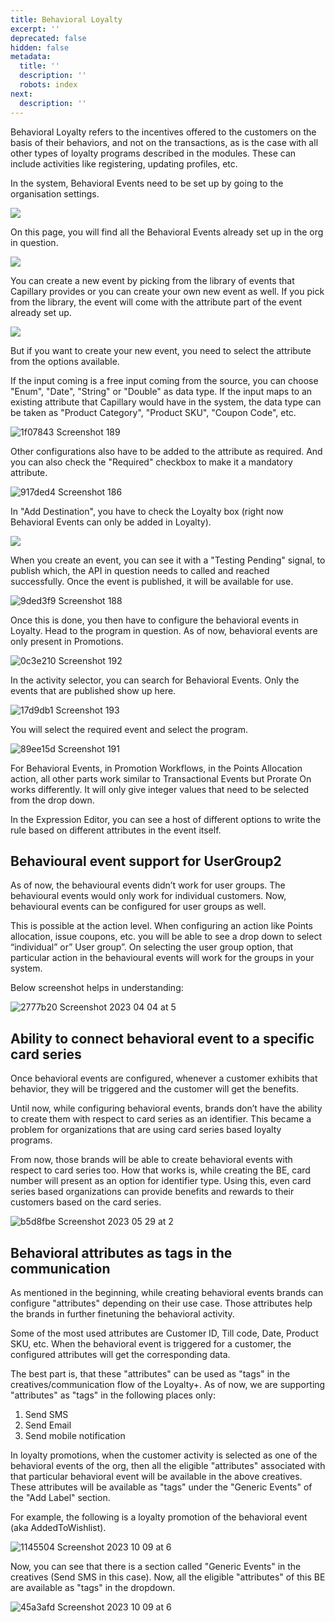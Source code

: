 ```yaml
---
title: Behavioral Loyalty
excerpt: ''
deprecated: false
hidden: false
metadata:
  title: ''
  description: ''
  robots: index
next:
  description: ''
---
```

Behavioral Loyalty refers to the incentives offered to the customers on the basis of their behaviors, and not on the transactions, as is the case with all other types of loyalty programs described in the modules. These can include activities like registering, updating profiles, etc.

In the system, Behavioral Events need to be set up by going to the organisation settings.

![](https://files.readme.io/40ab923-Screenshot_182.png)

On this page, you will find all the Behavioral Events already set up in the org in question.

![](https://files.readme.io/8920ceb-Screenshot_183.png)

You can create a new event by picking from the library of events that Capillary provides or you can create your own new event as well. If you pick from the library, the event will come with the attribute part of the event already set up.

![](https://files.readme.io/2d0e2ac-Screenshot_184.png)

But if you want to create your new event, you need to select the attribute from the options available.

If the input coming is a free input coming from the source, you can choose "Enum", "Date", "String" or "Double" as data type. If the input maps to an existing attribute that Capillary would have in the system, the data type can be taken as "Product Category", "Product SKU", "Coupon Code", etc. 

![1f07843 Screenshot 189](https://files.readme.io/1f07843-Screenshot_189.png)

Other configurations also have to be added to the attribute as required. And you can also check the "Required" checkbox to make it a mandatory attribute.

![917ded4 Screenshot 186](https://files.readme.io/917ded4-Screenshot_186.png)

In "Add Destination", you have to check the Loyalty box (right now Behavioral Events can only be added in Loyalty).

![](https://files.readme.io/583cba4-Screenshot_187.png)

When you create an event, you can see it with a "Testing Pending" signal, to publish which, the API in question needs to called and reached successfully. Once the event is published, it will be available for use.

![9ded3f9 Screenshot 188](https://files.readme.io/9ded3f9-Screenshot_188.png)

Once this is done, you then have to configure the behavioral events in Loyalty. Head to the program in question. As of now, behavioral events are only present in Promotions.

![0c3e210 Screenshot 192](https://files.readme.io/0c3e210-Screenshot_192.png)

In the activity selector, you can search for Behavioral Events. Only the events that are published show up here.

![17d9db1 Screenshot 193](https://files.readme.io/17d9db1-Screenshot_193.png)

You will select the required event and select the program.

![89ee15d Screenshot 191](https://files.readme.io/89ee15d-Screenshot_191.png)

For Behavioral Events, in Promotion Workflows, in the Points Allocation action, all other parts work similar to Transactional Events but Prorate On works differently. It will only give integer values that need to be selected from the drop down.

In the Expression Editor, you can see a host of different options to write the rule based on different attributes in the event itself.

## Behavioural event support for UserGroup2

As of now, the behavioural events didn’t work for user groups. The behavioural events would only work for individual customers. Now, behavioural events can be configured for user groups as well. 

This is possible at the action level. When configuring an action like Points allocation, issue coupons, etc. you will be able to see a drop down to select “individual” or” User group”. On selecting the user group option, that particular action in the behavioural events will work for the groups in your system. 

Below screenshot helps in understanding:

![2777b20 Screenshot 2023 04 04 at 5](https://files.readme.io/2777b20-Screenshot_2023-04-04_at_5.48.38_PM.png)

## Ability to connect behavioral event to a specific card series

Once behavioral events are configured, whenever a customer exhibits that behavior, they will be triggered and the customer will get the benefits.

Until now, while configuring behavioral events, brands don’t have the ability to create them with respect to card series as an identifier. This became a problem for organizations that are using card series based loyalty programs.

From now, those brands will be able to create behavioral events with respect to card series too. How that works is, while creating the BE, card number will present as an option for identifier type. Using this, even card series based organizations can provide benefits and rewards to their customers based on the card series.

![b5d8fbe Screenshot 2023 05 29 at 2](https://files.readme.io/b5d8fbe-Screenshot_2023-05-29_at_2.04.38_PM.png)

## Behavioral attributes as tags in the communication

As mentioned in the beginning, while creating behavioral events brands can configure "attributes" depending on their use case. Those attributes help the brands in further finetuning the behavioral activity.

Some of the most used attributes are Customer ID, Till code, Date, Product SKU, etc. When the behavioral event is triggered for a customer, the configured attributes will get the corresponding data. 

The best part is, that these "attributes" can be used as "tags" in the creatives/communication flow of the Loyalty+. As of now, we are supporting "attributes" as "tags" in the following places only:

1. Send SMS
2. Send Email
3. Send mobile notification

In loyalty promotions, when the customer activity is selected as one of the behavioral events of the org, then all the eligible "attributes" associated with that particular behavioral event will be available in the above creatives. These attributes will be available as "tags" under the "Generic Events" of the "Add Label" section.

For example, the following is a loyalty promotion of the behavioral event (aka AddedToWishlist).

![1145504 Screenshot 2023 10 09 at 6](https://files.readme.io/1145504-Screenshot_2023-10-09_at_6.05.22_PM.png)

Now, you can see that there is a section called "Generic Events" in the creatives (Send SMS in this case). Now, all the eligible "attributes" of this BE are available as "tags" in the dropdown.

![45a3afd Screenshot 2023 10 09 at 6](https://files.readme.io/45a3afd-Screenshot_2023-10-09_at_6.18.54_PM.png)
